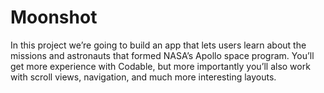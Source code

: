 # Moonshot

In this project we’re going to build an app that lets users learn about the missions and astronauts that formed NASA’s Apollo space program. You’ll get more experience with Codable, but more importantly you’ll also work with scroll views, navigation, and much more interesting layouts.

